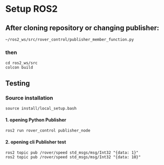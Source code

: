 # Setup ROS2

## After cloning repository or changing publisher:

```
~/ros2_ws/src/rover_control/publisher_member_function.py
```

### then

```
cd ros2_ws/src
colcon build
```

## Testing

### Source installation

```
source install/local_setup.bash
```

#### 1. opening Python Publisher 

```
ros2 run rover_control publisher_node
```

#### 2. opening cli Publisher test

```
ros2 topic pub /rover/speed std_msgs/msg/Int32 "{data: 1}"
ros2 topic pub /rover/speed std_msgs/msg/Int32 "{data: 10}"
```